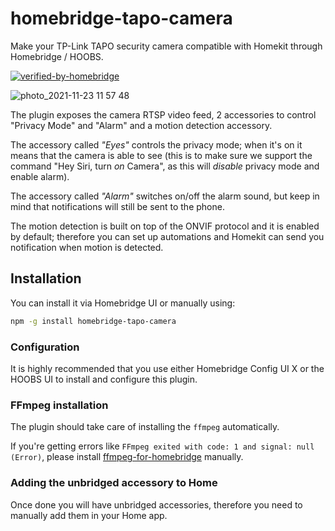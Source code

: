 # homebridge-tapo-camera

Make your TP-Link TAPO security camera compatible with Homekit through Homebridge / HOOBS.

[![verified-by-homebridge](https://badgen.net/badge/homebridge/verified/purple)](https://github.com/homebridge/homebridge/wiki/Verified-Plugins)

![photo_2021-11-23 11 57 48](https://user-images.githubusercontent.com/839700/143013358-9f6eed44-3aad-40b0-b1e5-ddc2c5bb24e4.png)

The plugin exposes the camera RTSP video feed, 2 accessories to control "Privacy Mode" and "Alarm" and a motion detection accessory.

The accessory called _"Eyes"_ controls the privacy mode; when it's on it means that the camera is able to see
(this is to make sure we support the command "Hey Siri, turn _on_ Camera", as this will _disable_ privacy mode and enable alarm).

The accessory called _"Alarm"_ switches on/off the alarm sound, but keep in mind that notifications will still be sent to the phone.

The motion detection is built on top of the ONVIF protocol and it is enabled by default; therefore you can set up
automations and Homekit can send you notification when motion is detected.

## Installation

You can install it via Homebridge UI or manually using:

```sh
npm -g install homebridge-tapo-camera
```

### Configuration

It is highly recommended that you use either Homebridge Config UI X or the HOOBS UI to install and configure this plugin.

### FFmpeg installation

The plugin should take care of installing the `ffmpeg` automatically.

If you're getting errors like `FFmpeg exited with code: 1 and signal: null (Error)`, please install [ffmpeg-for-homebridge](https://github.com/homebridge/ffmpeg-for-homebridge) manually.

### Adding the unbridged accessory to Home

Once done you will have unbridged accessories, therefore you need to manually add them in your Home app.
